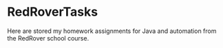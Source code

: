 # RedRoverTasks
Here are stored my homework assignments for Java and automation from the RedRover school course.
